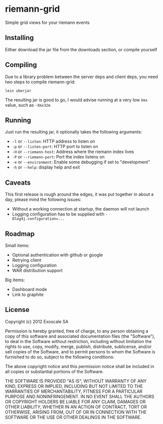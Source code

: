 # riemann-grid

Simple grid views for your riemann events

## Installing

Either download the jar file from the downloads section, or compile yourself

## Compiling

Due to a library problem between the server deps and client deps, you need
two steps to compile riemann-grid:

```
lein uberjar
```

The resulting jar is good to go, I would advise running at a very
low `Xmx` value, such as `-Xmx32m`

## Running

Just run the resulting jar, it optionally takes the
following arguments:

* `-l` or `--listen`: HTTP address to listen on
* `-p` or `--listen-port`: HTTP port to listen on
* `-H` or `--riemann-host`: Address where the riemann index lives
* `-P` or `--riemann-port`: Port the index listens on
* `-e` or `--environment`: Enable some debugging if set to "development"
* `-h` or `--help`: display help and exit

## Caveats

This first release is rough around the edges, it was 
put together in about a day, please mind the following
issues:

* Without a working connection at startup, the daemon will not launch
* Logging configuration has to be supplied with `-Dlog4j.configuration=...`

## Roadmap

Small items:

* Optional authentication with github or google
* Retrying client
* Logging configuration
* WAR distribution support

Big items:

* Dashboard mode
* Link to graphite

## License

Copyright (c) 2012 Exoscale SA

Permission is hereby granted, free of charge, to any person obtaining
a copy of this software and associated documentation files (the
"Software"), to deal in the Software without restriction, including
without limitation the rights to use, copy, modify, merge, publish,
distribute, sublicense, and/or sell copies of the Software, and to
permit persons to whom the Software is furnished to do so, subject to
the following conditions:

The above copyright notice and this permission notice shall be
included in all copies or substantial portions of the Software.

THE SOFTWARE IS PROVIDED "AS IS", WITHOUT WARRANTY OF ANY KIND,
EXPRESS OR IMPLIED, INCLUDING BUT NOT LIMITED TO THE WARRANTIES OF
MERCHANTABILITY, FITNESS FOR A PARTICULAR PURPOSE AND
NONINFRINGEMENT. IN NO EVENT SHALL THE AUTHORS OR COPYRIGHT HOLDERS BE
LIABLE FOR ANY CLAIM, DAMAGES OR OTHER LIABILITY, WHETHER IN AN ACTION
OF CONTRACT, TORT OR OTHERWISE, ARISING FROM, OUT OF OR IN CONNECTION
WITH THE SOFTWARE OR THE USE OR OTHER DEALINGS IN THE SOFTWARE.
